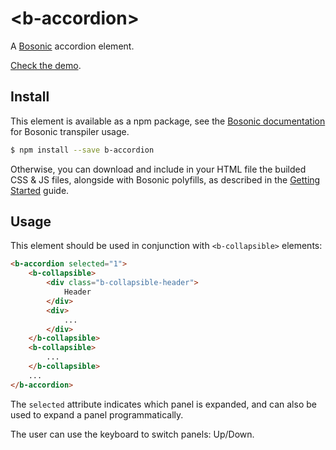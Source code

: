 # &lt;b-accordion&gt;

A [Bosonic](http://bosonic.github.io) accordion element.

[Check the demo](http://bosonic.github.io/demos.html).

## Install

This element is available as a npm package, see the [Bosonic documentation](http://bosonic.github.io/documentation.html) for Bosonic transpiler usage.

```sh
$ npm install --save b-accordion
```

Otherwise, you can download and include in your HTML file the builded CSS & JS files, alongside with Bosonic polyfills, as described in the [Getting Started](http://bosonic.github.io/getting-started.html) guide.

## Usage

This element should be used in conjunction with `<b-collapsible>` elements:

```html
<b-accordion selected="1">
    <b-collapsible>
        <div class="b-collapsible-header">
            Header
        </div>
        <div>
            ...
        </div>
    </b-collapsible>
    <b-collapsible>
        ...
    </b-collapsible>
    ...
</b-accordion>
```
The `selected` attribute indicates which panel is expanded, and can also be used to expand a panel programmatically.

The user can use the keyboard to switch panels: Up/Down.
